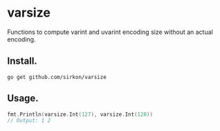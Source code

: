 # varsize
Functions to compute varint and uvarint encoding size without an actual encoding.

## Install.

```shell
go get github.com/sirkon/varsize
```

## Usage.

```go
fmt.Println(varsize.Int(127), varsize.Int(128))
// Output: 1 2
```
